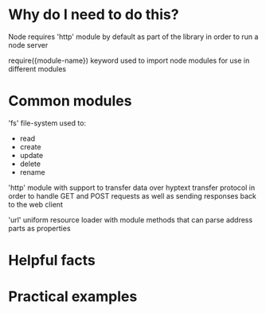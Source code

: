 # Why do I need to do this?
Node requires 'http' module by default as part of the library in order to run a node server

require({module-name}) keyword used to import node modules for use in different modules

# Common modules
'fs' file-system used to:
 - read
 - create
 - update
 - delete
 - rename

 'http' module with support to transfer data over hyptext transfer protocol in order to handle GET and POST requests as well as sending responses back to the web client

 'url' uniform resource loader with module methods that can parse address parts as properties

# Helpful facts


# Practical examples
